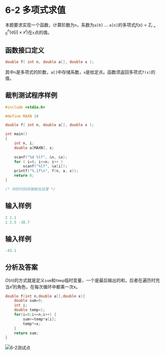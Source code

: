 # 6-2 多项式求值

本题要求实现一个函数，计算阶数为`n`，系数为`a[0]` ... `a[n]`的多项式$f(x)=\Sigma^n_{i=0}(a[i] \times x^i)$​在`x`点的值。

## 函数接口定义

```c
double f( int n, double a[], double x );
```

其中`n`是多项式的阶数，`a[]`中存储系数，`x`是给定点。函数须返回多项式`f(x)`的值。

## 裁判测试程序样例

```c
#include <stdio.h>

#define MAXN 10

double f( int n, double a[], double x );

int main()
{
    int n, i;
    double a[MAXN], x;
    
    scanf("%d %lf", &n, &x);
    for ( i=0; i<=n; i++ )
        scanf("%lf", &a[i]);
    printf("%.1f\n", f(n, a, x));
    return 0;
}

/* 你的代码将被嵌在这里 */
```

## 输入样例

```c
2 1.1
1 2.5 -38.7
```

## 输入样例

```c
-43.1
```

## 分析及答案

$O(n)$的方式就是定义`sum`和`tmep`临时变量，一个是最后输出的和，后者在遍历时充当$x^i$的角色，在每次循环中都乘一次x。

```c
double f(int n,double a[],double x){
    double sum=0;
    int i;
    double temp=1;
    for(i=0;i<=n;i++) {
        sum+=temp*a[i];
        temp*=x;
    }
    return sum;
}
```

![6-2测试点](https://picb.waku.icu/picb/2024/05/10/202405101936203.png)